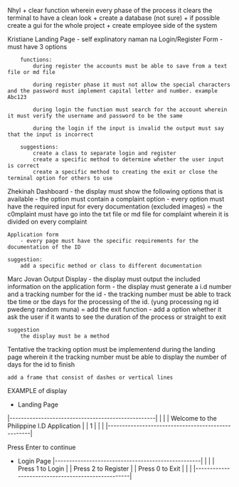 Nhyl
    + clear function wherein every phase of the process it clears the terminal to have a clean look
    + create a database (not sure)
    + if possible create a gui for the whole project
    + create employee side of the system
    

Kristiane 
    Landing Page 
        - self explinatory naman na
    Login/Register Form
        - must have 3 options

        functions:
            during register the accounts must be able to save from a text file or md file 

            during register phase it must not allow the special characters and the password must implement capital letter and number. example Abc123

            during login the function must search for the account wherein it must verify the username and password to be the same

            during the login if the input is invalid the output must say that the input is incorrect

        suggestions: 
            create a class to separate login and register
            create a specific method to determine whether the user input is correct
            create a specific method to creating the exit or close the terminal option for others to use

Zhekinah
    Dashboard
        - the display must show the following options that is available
        - the option must contain a complaint option
        - every option must have the required input for every documentation (excluded images)
        = the c0mplaint must have go into the txt file or md file for complaint wherein it is divided on every complaint

    Application form
        - every page must have the specific requirements for the documentation of the ID
    
    suggestion: 
        add a specific method or class to different documentation
        

Marc Jovan
    Output Display
        - the display must output the included information on the application form 
        - the display must generate a i.d number and a tracking number for the id
        - the tracking number must be able to track tbe time or tbe days for the processing of the id. (yung processing ng id pwedeng random muna)
        = add the exit function 
        - add a option whether it ask the user if it wants to see the duration of the process or straight to exit


    suggestion
        the display must be a method

Tentative
    the tracking option must be implementend during the landing page wherein it the tracking number must be able to display the number of days for the id to finish
    
    add a frame that consist of dashes or vertical lines




EXAMPLE of display

+ Landing Page

|---------------------------------------------------|
|                                                   |
|     Welcome to the Philippine I.D Application     |
|                      1                            |
|                                                   |
|---------------------------------------------------|

Press Enter to continue

+ Login Page 
|---------------------------------------------------|
|                                                   |
|   Press 1 to Login                                |
|   Press 2 to Register                             |
|   Press 0 to Exit                                 |
|                                                   |
|---------------------------------------------------|











    




